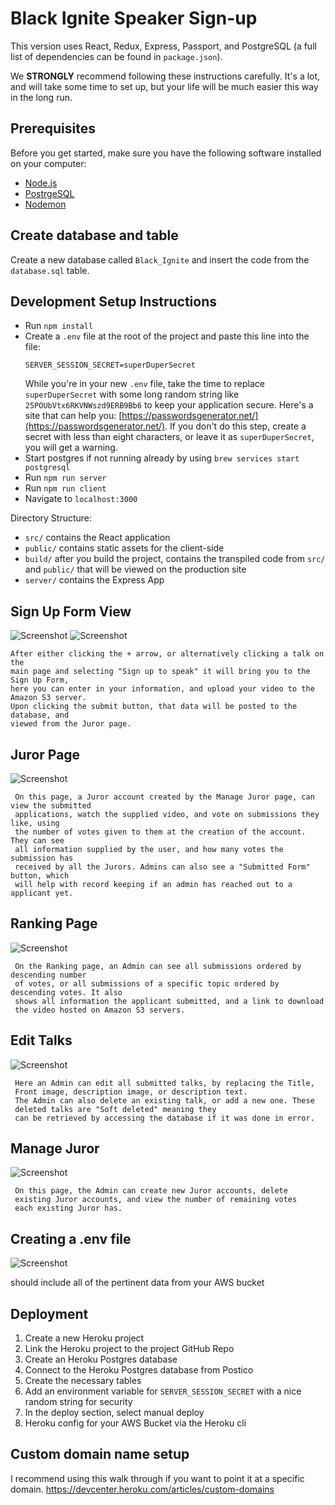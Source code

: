 
# Black Ignite Speaker Sign-up
This version uses React, Redux, Express, Passport, and PostgreSQL (a full list of dependencies can be found in `package.json`).

We **STRONGLY** recommend following these instructions carefully. It's a lot, and will take some time to set up, but your life will be much easier this way in the long run.



## Prerequisites

Before you get started, make sure you have the following software installed on your computer:

- [Node.js](https://nodejs.org/en/)
- [PostrgeSQL](https://www.postgresql.org/)
- [Nodemon](https://nodemon.io/)

## Create database and table

Create a new database called `Black_Ignite` and insert the code from the `database.sql` table.





## Development Setup Instructions

- Run `npm install`
- Create a `.env` file at the root of the project and paste this line into the file:
  ```
  SERVER_SESSION_SECRET=superDuperSecret
  ```
  While you're in your new `.env` file, take the time to replace `superDuperSecret` with some long random string like `25POUbVtx6RKVNWszd9ERB9Bb6` to keep your application secure. Here's a site that can help you: [https://passwordsgenerator.net/](https://passwordsgenerator.net/). If you don't do this step, create a secret with less than eight characters, or leave it as `superDuperSecret`, you will get a warning.
- Start postgres if not running already by using `brew services start postgresql`
- Run `npm run server`
- Run `npm run client`
- Navigate to `localhost:3000`

Directory Structure:

- `src/` contains the React application
- `public/` contains static assets for the client-side
- `build/` after you build the project, contains the transpiled code from `src/` and `public/` that will be viewed on the production site
- `server/` contains the Express App

## Sign Up Form View
![Screenshot](public/userPage.png)
![Screenshot](public/signupForm.png)

    After either clicking the + arrow, or alternatively clicking a talk on the 
    main page and selecting "Sign up to speak" it will bring you to the Sign Up Form, 
    here you can enter in your information, and upload your video to the Amazon S3 server. 
    Upon clicking the submit button, that data will be posted to the database, and 
    viewed from the Juror page.

## Juror Page
![Screenshot](public/submissions.png)

     On this page, a Juror account created by the Manage Juror page, can view the submitted 
     applications, watch the supplied video, and vote on submissions they like, using 
     the number of votes given to them at the creation of the account. They can see 
     all information supplied by the user, and how many votes the submission has 
     received by all the Jurors. Admins can also see a "Submitted Form" button, which 
     will help with record keeping if an admin has reached out to a applicant yet.
     
## Ranking Page
![Screenshot](public/ranking.png)

     On the Ranking page, an Admin can see all submissions ordered by descending number 
     of votes, or all submissions of a specific topic ordered by descending votes. It also 
     shows all information the applicant submitted, and a link to download 
     the video hosted on Amazon S3 servers.

## Edit Talks
![Screenshot](public/createNewCategory.png)


     Here an Admin can edit all submitted talks, by replacing the Title,
     Front image, description image, or description text.
     The Admin can also delete an existing talk, or add a new one. These 
     deleted talks are "Soft deleted" meaning they 
     can be retrieved by accessing the database if it was done in error.
     
## Manage Juror
![Screenshot](public/manageJuror.png)

     On this page, the Admin can create new Juror accounts, delete
     existing Juror accounts, and view the number of remaining votes 
     each existing Juror has.

## Creating a .env file
![Screenshot](public/env.png)

should include all of the pertinent data from your AWS bucket
     
## Deployment

1. Create a new Heroku project
2. Link the Heroku project to the project GitHub Repo
3. Create an Heroku Postgres database
4. Connect to the Heroku Postgres database from Postico
5. Create the necessary tables
6. Add an environment variable for `SERVER_SESSION_SECRET` with a nice random string for security
7. In the deploy section, select manual deploy
8. Heroku config for your AWS Bucket via the Heroku cli 

## Custom domain name setup
I recommend using this walk through if you want to point it at a specific domain. 
https://devcenter.heroku.com/articles/custom-domains
